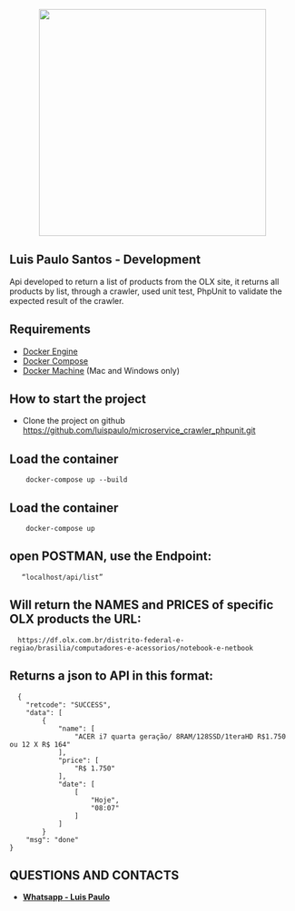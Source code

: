 <p align="center"><a href="https://laravel.com" target="_blank"><img src="https://www.eureciclo.com.br/img/selo-horizontal.ea6b8657.png" width="400"></a></p>
</p>

## Luis Paulo Santos - Development

Api developed to return a list of products from the OLX site, it returns all products by list, through a crawler,
used unit test, PhpUnit to validate the expected result of the crawler.
## Requirements

* [Docker Engine](https://docs.docker.com/installation/)
* [Docker Compose](https://docs.docker.com/compose/)
* [Docker Machine](https://docs.docker.com/machine/) (Mac and Windows only)

## How to start the project
- Clone the project on github
https://github.com/luispaulo/microservice_crawler_phpunit.git

## Load the container
```
    docker-compose up --build
```

## Load the container
```
    docker-compose up
```

## open POSTMAN, use the Endpoint:
```
   “localhost/api/list”
```

## Will return the NAMES and PRICES of specific OLX products the URL:
```
  https://df.olx.com.br/distrito-federal-e-regiao/brasilia/computadores-e-acessorios/notebook-e-netbook
```

## Returns a json to API in this format:
```
  {
    "retcode": "SUCCESS",
    "data": [
        {
            "name": [
                "ACER i7 quarta geração/ 8RAM/128SSD/1teraHD R$1.750 ou 12 X R$ 164"
            ],
            "price": [
                "R$ 1.750"
            ],
            "date": [
                [
                    "Hoje",
                    "08:07"
                ]
            ]
        }
    "msg": "done"
}
```


## QUESTIONS AND CONTACTS
- **[Whatsapp - Luis Paulo ](https://api.whatsapp.com/send?phone=5561982481004)**
